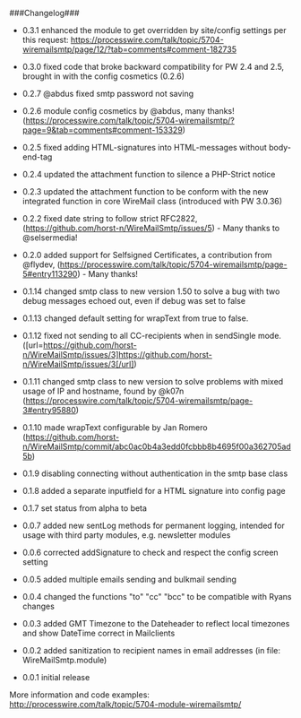 ###Changelog###

+    0.3.1  enhanced the module to get overridden by site/config settings per this request: https://processwire.com/talk/topic/5704-wiremailsmtp/page/12/?tab=comments#comment-182735

+    0.3.0  fixed code that broke backward compatibility for PW 2.4 and 2.5, brought in with the config cosmetics (0.2.6)

+    0.2.7  @abdus fixed smtp password not saving

+    0.2.6  module config cosmetics by @abdus, many thanks!
            (https://processwire.com/talk/topic/5704-wiremailsmtp/?page=9&tab=comments#comment-153329)

+    0.2.5  fixed adding HTML-signatures into HTML-messages without body-end-tag

+    0.2.4  updated the attachment function to silence a PHP-Strict notice

+    0.2.3  updated the attachment function to be conform with the new integrated function in core WireMail class (introduced with PW 3.0.36)

+    0.2.2  fixed date string to follow strict RFC2822, (https://github.com/horst-n/WireMailSmtp/issues/5) - Many thanks to @selsermedia!

+    0.2.0  added support for Selfsigned Certificates, a contribution from @flydev, (https://processwire.com/talk/topic/5704-wiremailsmtp/page-5#entry113290) - Many thanks!

+    0.1.14 changed smtp class to new version 1.50 to solve a bug with two debug messages echoed out, even if debug was set to false

+    0.1.13 changed default setting for wrapText from true to false.

+    0.1.12 fixed not sending to all CC-recipients when in sendSingle mode. ([url=https://github.com/horst-n/WireMailSmtp/issues/3]https://github.com/horst-n/WireMailSmtp/issues/3[/url])

+    0.1.11 changed smtp class to new version to solve problems with mixed usage of IP and hostname, found by @k07n (https://processwire.com/talk/topic/5704-wiremailsmtp/page-3#entry95880)

+    0.1.10 made wrapText configurable by Jan Romero (https://github.com/horst-n/WireMailSmtp/commit/abc0ac0b4a3edd0fcbbb8b4695f00a362705ad5b)

+    0.1.9  disabling connecting without authentication in the smtp base class

+    0.1.8  added a separate inputfield for a HTML signature into config page

+    0.1.7  set status from alpha to beta

+    0.0.7  added new sentLog methods for permanent logging, intended for usage with third party modules, e.g. newsletter modules

+    0.0.6  corrected addSignature to check and respect the config screen setting

+    0.0.5  added multiple emails sending and bulkmail sending

+    0.0.4  changed the functions "to" "cc" "bcc" to be compatible with Ryans changes

+    0.0.3  added GMT Timezone to the Dateheader to reflect local timezones and show DateTime correct in Mailclients

+    0.0.2  added sanitization to recipient names in email addresses (in file: WireMailSmtp.module)

+    0.0.1  initial release



More information and code examples: http://processwire.com/talk/topic/5704-module-wiremailsmtp/
